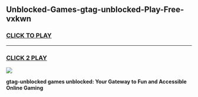 
## Unblocked-Games-gtag-unblocked-Play-Free-vxkwn
<h3>
<a href="https://premium76.site?title=gtag-unblocked&ref=18A1">CLICK TO PLAY</a></h3>
<hr>

<h3>
<a href="https://premium76.site?title=gtag-unblocked&ref=18A1">CLICK 2 PLAY</a>
  
</h3>

<a href="https://premium76.site?title=gtag-unblocked&ref=18A1"><img src="https://clearcache.store/games.png"></a>


**gtag-unblocked games unblocked: Your Gateway to Fun and Accessible Online Gaming**
